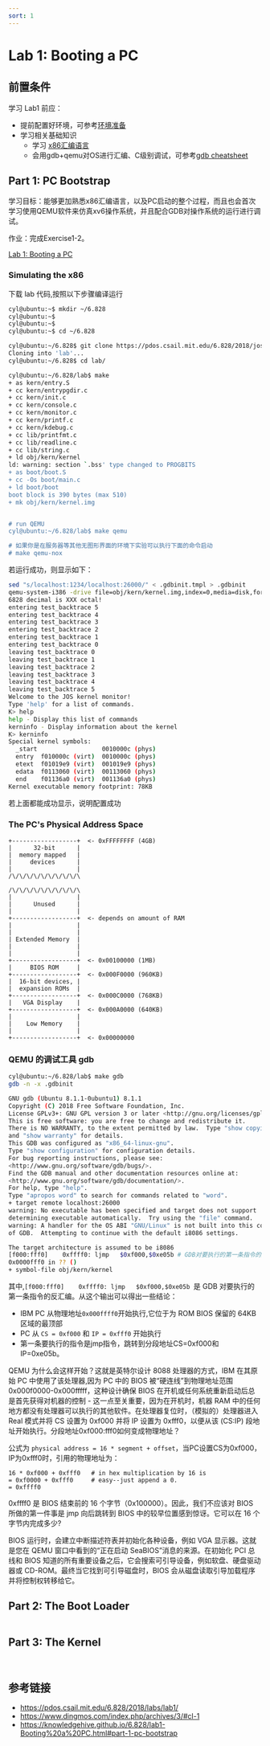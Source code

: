 ```yaml
---
sort: 1
---
```


# Lab 1: Booting a PC

## 前置条件

学习 Lab1 前应：
* 提前配置好环境，可参考[环境准备](../tools/1.环境准备.md)
* 学习相关基础知识
  * 学习 [x86汇编语言](https://pdos.csail.mit.edu/6.828/2018/readings/pcasm-book.pdf)
  * 会用gdb+qemu对OS进行汇编、C级别调试，可参考[gdb cheatsheet](https://darkdust.net/files/GDB%20Cheat%20Sheet.pdf)

## Part 1: PC Bootstrap

学习目标：能够更加熟悉x86汇编语言，以及PC启动的整个过程，而且也会首次学习使用QEMU软件来仿真xv6操作系统，并且配合GDB对操作系统的运行进行调试。

作业：完成Exercise1-2。

[Lab 1: Booting a PC](https://pdos.csail.mit.edu/6.828/2018/labs/lab1/)

### Simulating the x86

下载 lab 代码,按照以下步骤编译运行


```bash
cyl@ubuntu:~$ mkdir ~/6.828
cyl@ubuntu:~$
cyl@ubuntu:~$
cyl@ubuntu:~$ cd ~/6.828

cyl@ubuntu:~/6.828$ git clone https://pdos.csail.mit.edu/6.828/2018/jos.git lab
Cloning into 'lab'...
cyl@ubuntu:~/6.828$ cd lab/

cyl@ubuntu:~/6.828/lab$ make
+ as kern/entry.S
+ cc kern/entrypgdir.c
+ cc kern/init.c
+ cc kern/console.c
+ cc kern/monitor.c
+ cc kern/printf.c
+ cc kern/kdebug.c
+ cc lib/printfmt.c
+ cc lib/readline.c
+ cc lib/string.c
+ ld obj/kern/kernel
ld: warning: section `.bss' type changed to PROGBITS
+ as boot/boot.S
+ cc -Os boot/main.c
+ ld boot/boot
boot block is 390 bytes (max 510)
+ mk obj/kern/kernel.img


# run QEMU
cyl@ubuntu:~/6.828/lab$ make qemu

# 如果你是在服务器等其他无图形界面的环境下实验可以执行下面的命令启动
# make qemu-nox 

```

若运行成功，则显示如下：

```bash
sed "s/localhost:1234/localhost:26000/" < .gdbinit.tmpl > .gdbinit
qemu-system-i386 -drive file=obj/kern/kernel.img,index=0,media=disk,format=raw -serial mon:stdio -gdbtcp::26000 -D qemu.log
6828 decimal is XXX octal!
entering test_backtrace 5
entering test_backtrace 4
entering test_backtrace 3
entering test_backtrace 2
entering test_backtrace 1
entering test_backtrace 0
leaving test_backtrace 0
leaving test_backtrace 1
leaving test_backtrace 2
leaving test_backtrace 3
leaving test_backtrace 4
leaving test_backtrace 5
Welcome to the JOS kernel monitor!
Type 'help' for a list of commands.
K> help
help - Display this list of commands
kerninfo - Display information about the kernel
K> kerninfo
Special kernel symbols:
  _start                  0010000c (phys)
  entry  f010000c (virt)  0010000c (phys)
  etext  f01019e9 (virt)  001019e9 (phys)
  edata  f0113060 (virt)  00113060 (phys)
  end    f01136a0 (virt)  001136a0 (phys)
Kernel executable memory footprint: 78KB
```

若上面都能成功显示，说明配置成功

### The PC's Physical Address Space

```
+------------------+  <- 0xFFFFFFFF (4GB)
|      32-bit      |
|  memory mapped   |
|     devices      |
|                  |
/\/\/\/\/\/\/\/\/\/\

/\/\/\/\/\/\/\/\/\/\
|                  |
|      Unused      |
|                  |
+------------------+  <- depends on amount of RAM
|                  |
|                  |
| Extended Memory  |
|                  |
|                  |
+------------------+  <- 0x00100000 (1MB)
|     BIOS ROM     |
+------------------+  <- 0x000F0000 (960KB)
|  16-bit devices, |
|  expansion ROMs  |
+------------------+  <- 0x000C0000 (768KB)
|   VGA Display    |
+------------------+  <- 0x000A0000 (640KB)
|                  |
|    Low Memory    |
|                  |
+------------------+  <- 0x00000000
```

### QEMU 的调试工具 gdb

```bash
cyl@ubuntu:~/6.828/lab$ make gdb
gdb -n -x .gdbinit

GNU gdb (Ubuntu 8.1.1-0ubuntu1) 8.1.1
Copyright (C) 2018 Free Software Foundation, Inc.
License GPLv3+: GNU GPL version 3 or later <http://gnu.org/licenses/gpl.html>
This is free software: you are free to change and redistribute it.
There is NO WARRANTY, to the extent permitted by law.  Type "show copying"
and "show warranty" for details.
This GDB was configured as "x86_64-linux-gnu".
Type "show configuration" for configuration details.
For bug reporting instructions, please see:
<http://www.gnu.org/software/gdb/bugs/>.
Find the GDB manual and other documentation resources online at:
<http://www.gnu.org/software/gdb/documentation/>.
For help, type "help".
Type "apropos word" to search for commands related to "word".
+ target remote localhost:26000
warning: No executable has been specified and target does not support
determining executable automatically.  Try using the "file" command.
warning: A handler for the OS ABI "GNU/Linux" is not built into this configuration
of GDB.  Attempting to continue with the default i8086 settings.

The target architecture is assumed to be i8086
[f000:fff0]    0xffff0:	ljmp   $0xf000,$0xe05b # GDB对要执行的第一条指令的反汇编
0x0000fff0 in ?? ()
+ symbol-file obj/kern/kernel
```

其中,`[f000:fff0]    0xffff0:	ljmp   $0xf000,$0xe05b `是 GDB 对要执行的第一条指令的反汇编。从这个输出可以得出一些结论：
* IBM PC 从物理地址`0x000ffff0`开始执行,它位于为 ROM BIOS 保留的 64KB 区域的最顶部
* PC 从 `CS = 0xf000` 和 `IP = 0xfff0` 开始执行
* 第一条要执行的指令是jmp指令，跳转到分段地址CS=0xf000和IP=0xe05b。

QEMU 为什么会这样开始？这就是英特尔设计 8088 处理器的方式，IBM 在其原始 PC 中使用了该处理器,因为 PC 中的 BIOS 被“硬连线”到物理地址范围 0x000f0000-0x000fffff，这种设计确保 BIOS 在开机或任何系统重新启动后总是首先获得对机器的控制 - 这一点至关重要，因为在开机时，机器 RAM 中的任何地方都没有处理器可以执行的其他软件。在处理器复位时，（模拟的）处理器进入 Real 模式并将 CS 设置为 0xf000 并将 IP 设置为 0xfff0，以便从该 (CS:IP) 段地址开始执行。分段地址0xf000:fff0如何变成物理地址？

公式为 `physical address = 16 * segment + offset`，当PC设置CS为0xf000，IP为0xfff0时，引用的物理地址为：

```
16 * 0xf000 + 0xfff0   # in hex multiplication by 16 is
= 0xf0000 + 0xfff0     # easy--just append a 0.
= 0xffff0 
```

0xffff0 是 BIOS 结束前的 16 个字节（0x100000）。因此，我们不应该对 BIOS 所做的第一件事是 jmp 向后跳转到 BIOS 中的较早位置感到惊讶。它可以在 16 个字节内完成多少?


BIOS 运行时，会建立中断描述符表并初始化各种设备，例如 VGA 显示器。这就是您在 QEMU 窗口中看到的“正在启动 SeaBIOS”消息的来源。在初始化 PCI 总线和 BIOS 知道的所有重要设备之后，它会搜索可引导设备，例如软盘、硬盘驱动器或 CD-ROM。最终当它找到可引导磁盘时，BIOS 会从磁盘读取引导加载程序并将控制权转移给它。


## Part 2: The Boot Loader

```bash


```



## Part 3: The Kernel

```bash
 
```


## 参考链接
* <https://pdos.csail.mit.edu/6.828/2018/labs/lab1/>
* <https://www.dingmos.com/index.php/archives/3/#cl-1>
* <https://knowledgehive.github.io/6.828/lab1-Booting%20a%20PC.html#part-1-pc-bootstrap>